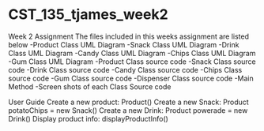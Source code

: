 # CST_135_tjames_week2
Week 2 Assignment
The files included in this weeks assignment are listed below
-Product Class UML Diagram
-Snack Class UML Diagram
-Drink Class UML Diagram
-Candy Class UML Diagram
-Chips Class UML Diagram
-Gum Class UML Diagram
-Product Class source code
-Snack Class source code
-Drink Class source code
-Candy Class source code
-Chips Class source code
-Gum Class source code
-Dispenser Class source code
-Main Method
-Screen shots of each Class Source code

User Guide
Create a new product: Product()
Create a new Snack: Product potatoChips = new Snack()
Create a new Drink: Product powerade = new Drink()
Display product info: displayProductInfo()
